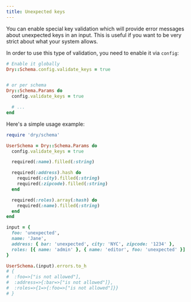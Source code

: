 ```yaml
---
title: Unexpected keys
---
```


You can enable special key validation which will provide error messages about unexpected keys in an input. This is useful if you want to be very strict about what your system allows.

In order to use this type of validation, you need to enable it via `config`:

```ruby
# Enable it globally
Dry::Schema.config.validate_keys = true


# or per schema
Dry::Schema.Params do
  config.validate_keys = true

  # ...
end
```

Here's a simple usage example:

```ruby
require 'dry/schema'

UserSchema = Dry::Schema.Params do
  config.validate_keys = true

  required(:name).filled(:string)

  required(:address).hash do
    required(:city).filled(:string)
    required(:zipcode).filled(:string)
  end

  required(:roles).array(:hash) do
    required(:name).filled(:string)
  end
end

input = {
  foo: 'unexpected',
  name: 'Jane',
  address: { bar: 'unexpected', city: 'NYC', zipcode: '1234' },
  roles: [{ name: 'admin' }, { name: 'editor', foo: 'unexpected' }]
}

UserSchema.(input).errors.to_h
# {
#  :foo=>["is not allowed"],
#  :address=>{:bar=>["is not allowed"]},
#  :roles=>{1=>{:foo=>["is not allowed"]}}
# }
```
